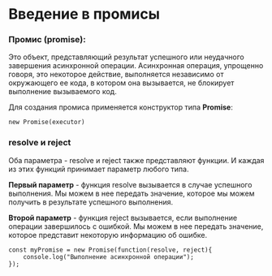 # Введение в промисы

### Промис (promise): 
Это объект, представляющий результат успешного или неудачного завершения асинхронной операции. Асинхронная операция, упрощенно говоря, это некоторое действие, выполняется независимо от окружающего ее кода, в котором она вызывается, не блокирует выполнение вызываемого код.<br>

Для создания промиса применяется конструктор типа **Promise**:

```
new Promise(executor)
```
### resolve и reject
Оба  параметра - resolve и reject также представляют функции. И каждая из этих функций принимает параметр любого типа.

**Первый параметр** - функция resolve вызывается в случае успешного выполнения. Мы можем в нее передать значение, которое мы можем получить в результате успешного выполнения.

**Второй параметр** - функция reject вызывается, если выполнение операции завершилось с ошибкой. Мы можем в нее передать значение, которое представит некоторую информацию об ошибке.
```
const myPromise = new Promise(function(resolve, reject){
    console.log("Выполнение асинхронной операции");
});
```